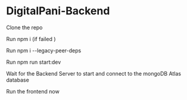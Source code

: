 # DigitalPani-Backend


Clone the repo 

Run npm i (if failed )

Run npm i --legacy-peer-deps

Run npm run start:dev

Wait for the Backend Server to start and connect to the mongoDB Atlas database

Run the frontend now
